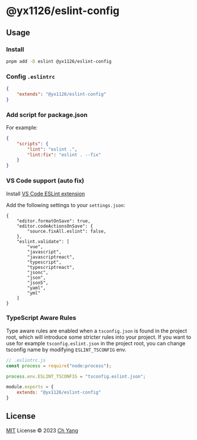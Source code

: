 # @yx1126/eslint-config

## Usage

### Install

```bash
pnpm add -D eslint @yx1126/eslint-config
```

### Config `.eslintrc`

```json
{
    "extends": "@yx1126/eslint-config"
}
```

### Add script for package.json

For example:

```json
{
    "scripts": {
        "lint": "eslint .",
        "lint:fix": "eslint . --fix"
    }
}
```

### VS Code support (auto fix)

Install [VS Code ESLint extension](https://marketplace.visualstudio.com/items?itemName=dbaeumer.vscode-eslint)

Add the following settings to your `settings.json`:

```jsonc
{
    "editor.formatOnSave": true,
    "editor.codeActionsOnSave": {
        "source.fixAll.eslint": false,
    },
    "eslint.validate": [
        "vue",
		"javascript",
		"javascriptreact",
		"typescript",
		"typescriptreact",
		"jsonc",
		"json",
		"json5",
		"yaml",
		"yml"
    ]
}
```

### TypeScript Aware Rules

Type aware rules are enabled when a `tsconfig.json` is found in the project root, which will introduce some stricter rules into your project. If you want to use for example `tsconfig.eslint.json` in the project root, you can change tsconfig name by modifying `ESLINT_TSCONFIG` env.

```js
// .eslintrc.js
const process = require("node:process");

process.env.ESLINT_TSCONFIG = "tsconfig.eslint.json";

module.exports = {
    extends: "@yx1126/eslint-config"
}
```

## License

[MIT](./LICENSE) License &copy; 2023 [Ch Yang](https://github.com/yx1126)